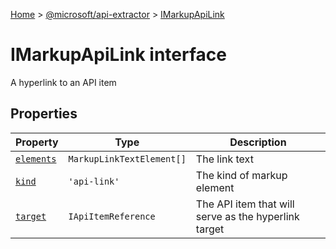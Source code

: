 [Home](./index) &gt; [@microsoft/api-extractor](api-extractor.md) &gt; [IMarkupApiLink](api-extractor.imarkupapilink.md)

# IMarkupApiLink interface

A hyperlink to an API item

## Properties

|  Property | Type | Description |
|  --- | --- | --- |
|  [`elements`](api-extractor.imarkupapilink.elements.md) | `MarkupLinkTextElement[]` | The link text |
|  [`kind`](api-extractor.imarkupapilink.kind.md) | `'api-link'` | The kind of markup element |
|  [`target`](api-extractor.imarkupapilink.target.md) | `IApiItemReference` | The API item that will serve as the hyperlink target |

